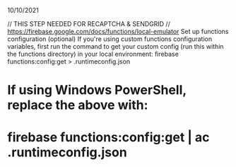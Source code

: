 10/10/2021

// THIS STEP NEEDED FOR RECAPTCHA & SENDGRID
// https://firebase.google.com/docs/functions/local-emulator
Set up functions configuration (optional)
If you're using custom functions configuration variables, first run the command to get your custom config (run this within the functions directory) in your local environment:
firebase functions:config:get > .runtimeconfig.json
# If using Windows PowerShell, replace the above with:
# firebase functions:config:get | ac .runtimeconfig.json